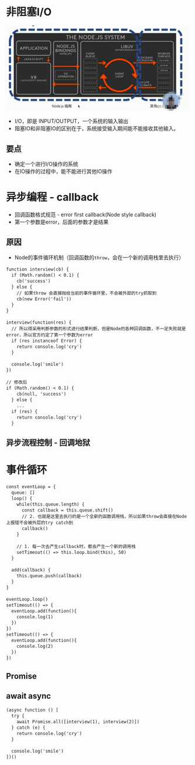 # 非阻塞I/O
![](/image/416a5f8405439fcea6929c669d82376.png)
- I/O，即是 INPUT/OUTPUT，一个系统的输入输出
- 阻塞IO和非阻塞IO的区别在于，系统接受输入期间能不能接收其他输入。

## 要点
- 确定一个进行I/O操作的系统
- 在IO操作的过程中，能不能进行其他IO操作

# 异步编程 - callback
- 回调函数格式规范 - error first callback(Node style callback)
- 第一个参数是error，后面的参数才是结果

## 原因
- Node的事件循环机制（回调函数的`throw`，会在一个新的调用栈里去执行）
```JS
function interview(cb) {
  if (Math.random() < 0.1) {
    cb('success')
  } else {
    // 如果throw 会直接抛给当前的事件循环里，不会被外部的try抓取到
    cb(new Error('fail'))
  }
}

interview(function(res) {
  // 所以得采用判断参数的形式进行结果判断，但是Node的各种回调函数，不一定失败就是error，所以官方约定了第一个参数为error
  if (res instanceof Error) {
    return console.log('cry')
  }

  console.log('smile')
})

// 修改后
if (Math.random() < 0.1) {
    cb(null, 'success')
  } else {
    ...
  if (res) {
    return console.log('cry')
  }
```
## 异步流程控制 - 回调地狱

# 事件循环
```JS
const eventLoop = {
  queue: []
  loop() {
    while(this.queue.length) {
      const callback = this.queue.shift()
      // 2. 也就是这里去执行的是一个全新的函数调用栈，所以如果throw会直接在Node上报错不会被外层的try catch到
      callback()
    }

    // 1. 每一次去产生callback时，都会产生一个新的调用栈
    setTimeout(() => this.loop.bind(this), 50)
  }

  add(callback) {
    this.queue.push(callback)
  }
}

eventLoop.loop()
setTimeout(() => {
  eventLoop.add(function(){
    console.log(1)
  })
})
setTimeout(() => {
  eventLoop.add(function(){
    console.log(2)
  })
})
```

## Promise

## await async
```JS
(async function () [
  try {
    await Promise.all([interview(1), interview(2)])
  } catch (e) {
    return console.log('cry')
  }

  console.log('smile')
])()
```